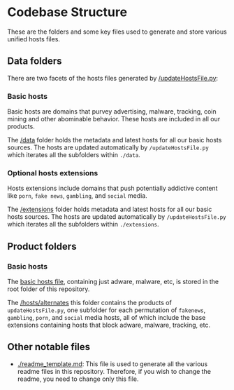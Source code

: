 # Codebase Structure

These are the folders and some key files used to generate and store various unified hosts files.

## Data folders

There are two facets of the hosts files generated by
[/updateHostsFile.py](https://github.com/boss-net/blackhole/blob/master/updateHostsFile.py):

### Basic hosts

Basic hosts are domains that purvey advertising, malware, tracking, coin
mining and other abominable behavior. These hosts are included in all our products.

The [/data](https://github.com/boss-net/blackhole/tree/master/data) folder holds the
metadata and latest hosts for all our basic hosts sources. The hosts are updated
automatically by `/updateHostsFile.py` which iterates all the subfolders within `./data`.

### Optional hosts extensions

Hosts extensions include domains that push potentially addictive content like `porn`, `fake news`,
`gambling`, and `social` media.

The [/extensions](https://github.com/boss-net/blackhole/tree/master/extensions) folder holds
metadata and latest hosts for all our basic hosts sources. The hosts are updated
automatically by `/updateHostsFile.py` which iterates all the subfolders within `./extensions`.

## Product folders

### Basic hosts

The [basic hosts file](https://github.com/boss-net/blackhole/blob/master/hosts), containing
just adware, malware, etc, is stored in the root folder of this repository.

The [/hosts/alternates](https://github.com/boss-net/blackhole/tree/master/alternates) this folder
contains the products of `updateHostsFile.py`, one subfolder for each permutation of
`fakenews`, `gambling`, `porn`, and `social` media hosts, all of which include the base extensions
containing hosts that block adware, malware, tracking, etc.

## Other notable files

+ [./readme_template.md](https://github.com/boss-net/blackhole/blob/master/readme_template.md):
This file is used to generate all the various readme files in this repository.  Therefore,
if you wish to change the readme, you need to change only this file.
